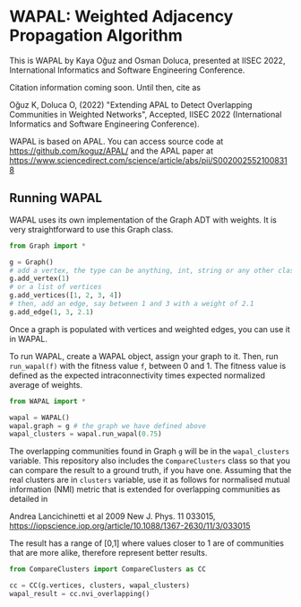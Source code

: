 # WAPAL: Weighted Adjacency Propagation Algorithm 

This is WAPAL by Kaya Oğuz and Osman Doluca, presented at IISEC 2022, International Informatics and Software Engineering Conference. 

Citation information coming soon. Until then, cite as

Oğuz K, Doluca O, (2022) "Extending APAL to Detect Overlapping Communities in Weighted Networks", Accepted, IISEC 2022 (International Informatics and Software Engineering Conference).

WAPAL is based on APAL. You can access source code at https://github.com/koguz/APAL/ and the APAL paper at https://www.sciencedirect.com/science/article/abs/pii/S0020025521008318 

## Running WAPAL

WAPAL uses its own implementation of the Graph ADT with weights. It is very straightforward to use this Graph class. 

```python
from Graph import *

g = Graph()
# add a vertex, the type can be anything, int, string or any other class
g.add_vertex(1) 
# or a list of vertices
g.add_vertices([1, 2, 3, 4])
# then, add an edge, say between 1 and 3 with a weight of 2.1
g.add_edge(1, 3, 2.1)
```

Once a graph is populated with vertices and weighted edges, you can use it in WAPAL. 

To run WAPAL, create a WAPAL object, assign your graph to it. Then, run `run_wapal(f)` with the fitness value `f`, between 0 and 1. The fitness value is defined as the expected intraconnectivity times expected normalized average of weights. 

```python
from WAPAL import *

wapal = WAPAL()
wapal.graph = g # the graph we have defined above
wapal_clusters = wapal.run_wapal(0.75)
```

The overlapping communities found in Graph `g` will be in the `wapal_clusters` variable. This repository also includes the `CompareClusters` class so that you can compare the result to a ground truth, if you have one. Assuming that the real clusters are in `clusters` variable, use it as follows for normalised mutual information (NMI) metric that is extended for overlapping communities as detailed in 

Andrea Lancichinetti et al 2009 New J. Phys. 11 033015, https://iopscience.iop.org/article/10.1088/1367-2630/11/3/033015

The result has a range of [0,1] where values closer to 1 are of communities that are more alike, therefore represent better results.

```python
from CompareClusters import CompareClusters as CC

cc = CC(g.vertices, clusters, wapal_clusters)
wapal_result = cc.nvi_overlapping()

